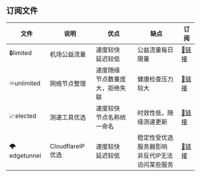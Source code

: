 ## 订阅文件

| 文件        | 说明             | 优点                                 | 缺点                                                 | 订阅                                                         |
| ----------- | ---------------- | ------------------------------------ | ---------------------------------------------------- | ------------------------------------------------------------ |
| 🔒limited    | 机场公益流量     | 速度较快<br />延迟较低               | 公益流量每日限量                                     | [🔗链接](https://mirror.ghproxy.com/https://raw.githubusercontent.com/dongchengjie/airport/main/subs/merged/limited.yaml) |
| ♾️unlimited  | 网络节点整理     | 速度随缘<br />节点数量庞大，拒绝失联 | 健康检查压力较大                                     | [🔗链接](https://mirror.ghproxy.com/https://raw.githubusercontent.com/dongchengjie/airport/main/subs/merged/unlimitedyaml) |
| 📈elected    | 测速工具优选     | 速度较快<br />节点名称统一命名       | 时效性低，随缘测速更新                               | [🔗链接](https://mirror.ghproxy.com/https://raw.githubusercontent.com/dongchengjie/airport/main/subs/merged/elected.yaml) |
| 🌩edgetunnel | CloudflareIP优选 | 速度较快<br />延迟较低               | 稳定性受优选服务器影响<br />非反代IP无法访问某些服务 | [🔗链接](https://mirror.ghproxy.com/https://raw.githubusercontent.com/dongchengjie/airport/main/subs/merged/cloudflare.yaml) |

